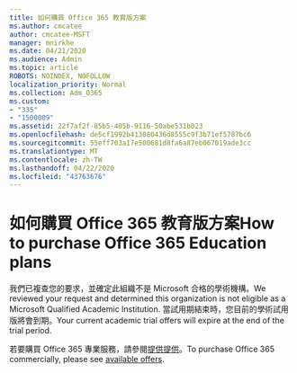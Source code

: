 ```yaml
---
title: 如何購買 Office 365 教育版方案
ms.author: cmcatee
author: cmcatee-MSFT
manager: mnirkhe
ms.date: 04/21/2020
ms.audience: Admin
ms.topic: article
ROBOTS: NOINDEX, NOFOLLOW
localization_priority: Normal
ms.collection: Adm_O365
ms.custom:
- "335"
- "1500009"
ms.assetid: 22f7af2f-85b5-405b-9116-50abe531b023
ms.openlocfilehash: de5cf1992b413080436d8555c9f3b71ef5787bc6
ms.sourcegitcommit: 55eff703a17e500681d8fa6a87eb067019ade3cc
ms.translationtype: MT
ms.contentlocale: zh-TW
ms.lasthandoff: 04/22/2020
ms.locfileid: "43763676"
---
```

# <a name="how-to-purchase-office-365-education-plans"></a><span data-ttu-id="eb10b-102">如何購買 Office 365 教育版方案</span><span class="sxs-lookup"><span data-stu-id="eb10b-102">How to purchase Office 365 Education plans</span></span>

<span data-ttu-id="eb10b-103">我們已複查您的要求，並確定此組織不是 Microsoft 合格的學術機構。</span><span class="sxs-lookup"><span data-stu-id="eb10b-103">We reviewed your request and determined this organization is not eligible as a Microsoft Qualified Academic Institution.</span></span> <span data-ttu-id="eb10b-104">當試用期結束時，您目前的學術試用版將會到期。</span><span class="sxs-lookup"><span data-stu-id="eb10b-104">Your current academic trial offers will expire at the end of the trial period.</span></span>
  
<span data-ttu-id="eb10b-105">若要購買 Office 365 專業服務，請參閱[提供提供](https://go.microsoft.com/fwlink/p/?linkid=868433)。</span><span class="sxs-lookup"><span data-stu-id="eb10b-105">To purchase Office 365 commercially, please see [available offers](https://go.microsoft.com/fwlink/p/?linkid=868433).</span></span>  